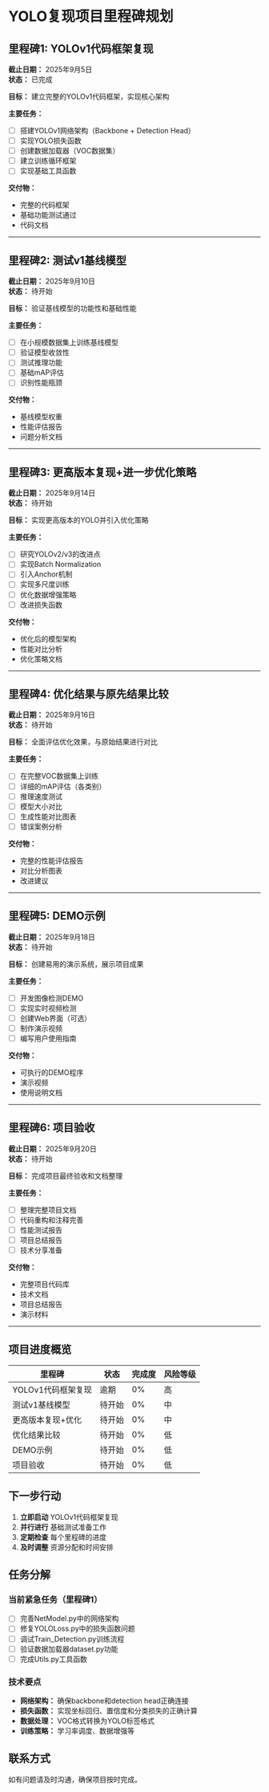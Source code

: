 # YOLO复现项目里程碑规划

##  里程碑1: YOLOv1代码框架复现
**截止日期：** 2025年9月5日  
**状态：** 已完成

**目标：** 建立完整的YOLOv1代码框架，实现核心架构

**主要任务：**
- [ ] 搭建YOLOv1网络架构（Backbone + Detection Head）
- [ ] 实现YOLO损失函数
- [ ] 创建数据加载器（VOC数据集）
- [ ] 建立训练循环框架
- [ ] 实现基础工具函数

**交付物：**
- 完整的代码框架
- 基础功能测试通过
- 代码文档

---

##  里程碑2: 测试v1基线模型
**截止日期：** 2025年9月10日  
**状态：**  待开始

**目标：** 验证基线模型的功能性和基础性能

**主要任务：**
- [ ] 在小规模数据集上训练基线模型
- [ ] 验证模型收敛性
- [ ] 测试推理功能
- [ ] 基础mAP评估
- [ ] 识别性能瓶颈

**交付物：**
- 基线模型权重
- 性能评估报告
- 问题分析文档

---

##  里程碑3: 更高版本复现+进一步优化策略
**截止日期：** 2025年9月14日  
**状态：**  待开始

**目标：** 实现更高版本的YOLO并引入优化策略

**主要任务：**
- [ ] 研究YOLOv2/v3的改进点
- [ ] 实现Batch Normalization
- [ ] 引入Anchor机制
- [ ] 实现多尺度训练
- [ ] 优化数据增强策略
- [ ] 改进损失函数

**交付物：**
- 优化后的模型架构
- 性能对比分析
- 优化策略文档

---

##  里程碑4: 优化结果与原先结果比较
**截止日期：** 2025年9月16日  
**状态：**  待开始

**目标：** 全面评估优化效果，与原始结果进行对比

**主要任务：**
- [ ] 在完整VOC数据集上训练
- [ ] 详细的mAP评估（各类别）
- [ ] 推理速度测试
- [ ] 模型大小对比
- [ ] 生成性能对比图表
- [ ] 错误案例分析

**交付物：**
- 完整的性能评估报告
- 对比分析图表
- 改进建议

---

##  里程碑5: DEMO示例
**截止日期：** 2025年9月18日  
**状态：**  待开始

**目标：** 创建易用的演示系统，展示项目成果

**主要任务：**
- [ ] 开发图像检测DEMO
- [ ] 实现实时视频检测
- [ ] 创建Web界面（可选）
- [ ] 制作演示视频
- [ ] 编写用户使用指南

**交付物：**
- 可执行的DEMO程序
- 演示视频
- 使用说明文档

---

##  里程碑6: 项目验收
**截止日期：** 2025年9月20日  
**状态：** 待开始

**目标：** 完成项目最终验收和文档整理

**主要任务：**
- [ ] 整理完整项目文档
- [ ] 代码重构和注释完善
- [ ] 性能测试报告
- [ ] 项目总结报告
- [ ] 技术分享准备

**交付物：**
- 完整项目代码库
- 技术文档
- 项目总结报告
- 演示材料

---

##  项目进度概览

| 里程碑 | 状态 | 完成度 | 风险等级 |
|--------|------|--------|----------|
| YOLOv1代码框架复现 |  逾期 | 0% | 高 |
| 测试v1基线模型 |  待开始 | 0% | 中 |
| 更高版本复现+优化 |  待开始 | 0% | 中 |
| 优化结果比较 |  待开始 | 0% | 低 |
| DEMO示例 |  待开始 | 0% | 低 |
| 项目验收 |  待开始 | 0% | 低 |


##  下一步行动

1. **立即启动** YOLOv1代码框架复现
2. **并行进行** 基础测试准备工作
3. **定期检查** 每个里程碑的进度
4. **及时调整** 资源分配和时间安排

##  任务分解

### 当前紧急任务（里程碑1）
- [ ] 完善NetModel.py中的网络架构
- [ ] 修复YOLOLoss.py中的损失函数问题
- [ ] 调试Train_Detection.py训练流程
- [ ] 验证数据加载器dataset.py功能
- [ ] 完成Utils.py工具函数

### 技术要点
- **网络架构：** 确保backbone和detection head正确连接
- **损失函数：** 实现坐标回归、置信度和分类损失的正确计算
- **数据处理：** VOC格式转换为YOLO标签格式
- **训练策略：** 学习率调度、数据增强等

## 联系方式
如有问题请及时沟通，确保项目按时完成。

